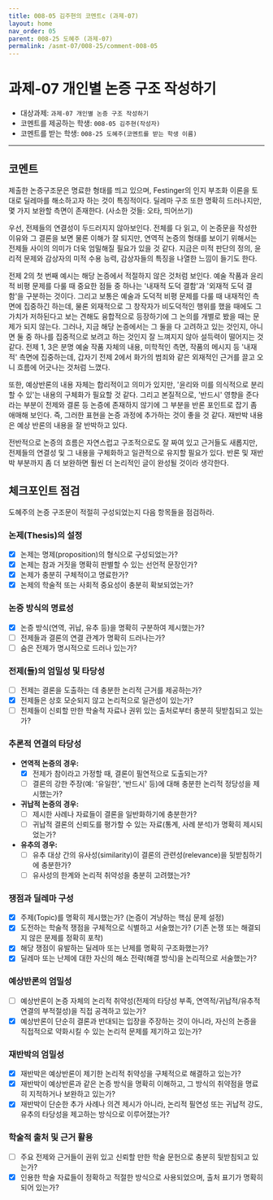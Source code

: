 ```yaml
---
title: 008-05 김주현의 코멘트c (과제-07) 
layout: home
nav_order: 05
parent: 008-25 도혜주 (과제-07)
permalink: /asmt-07/008-25/comment-008-05
---
```


# 과제-07 개인별 논증 구조 작성하기

- 대상과제: `과제-07 개인별 논증 구조 작성하기`
- 코멘트를 제공하는 학생: `008-05 김주현(작성자)` 
- 코멘트를 받는 학생: `008-25 도혜주(코멘트를 받는 학생 이름)` 

---

## 코멘트

제출한 논증구조문은 명료한 형태를 띄고 있으며, Festinger의 인지 부조화 이론을 토대로 딜레마를 해소하고자 하는 것이 특징적이다. 딜레마 구조 또한 명확히 드러나지만, 몇 가지 보완할 측면이 존재한다. 
(사소한 것들: 오타, 띄어쓰기)

우선, 전제들의 연결성이 두드러지지 않아보인다. 전체를 다 읽고, 이 논증문을 작성한 이유와 그 결론을 보면 물론 이해가 잘 되지만, 연역적 논증의 형태를 보이기 위해서는 전제들 사이의 의미가 더욱 엄밀해질 필요가 있을 것 같다. 지금은 미적 판단의 정의, 윤리적 문제와 감상자의 미적 수용 능력, 감상자들의 특징을 나열한 느낌이 들기도 한다. 

전제 2의 첫 번째 예시는 해당 논증에서 적절하지 않은 것처럼 보인다. 예술 작품과 윤리적 비평 문제를 다룰 때 중요한 점들 중 하나는 '내재적 도덕 결함'과 '외재적 도덕 결함'을 구분하는 것이다. 그리고 보통은 예술과 도덕적 비평 문제를 다룰 때 내재적인 측면에 집중하긴 하는데, 물론 외재적으로 그 창작자가 비도덕적인 행위를 했을 때에도 그 가치가 저하된다고 보는 견해도 융합적으로 등장하기에 그 논의를 개별로 봤을 때는 문제가 되지 않는다. 그러나, 지금 해당 논증에서는 그 둘을 다 고려하고 있는 것인지, 아니면 둘 중 하나를 집중적으로 보려고 하는 것인지 잘 느껴지지 않아 설득력이 떨어지는 것 같다. 전제 1, 3은 분명 예술 작품 자체의 내용, 미학적인 측면, 작품의 메시지 등 '내재적' 측면에 집중하는데, 갑자기 전제 2에서 화가의 범죄와 같은 외재적인 근거를 끌고 오니 흐름에 어긋나는 것처럼 느꼈다. 

또한, 예상반론의 내용 자체는 합리적이고 의미가 있지만, '윤리와 미를 의식적으로 분리할 수 있'는 내용의 구체화가 필요할 것 같다. 그리고 본질적으로, '반드시' 영향을 준다라는 부분이 전제와 결론 등 논증에 존재하지 않기에 그 부분을 반론 포인트로 잡기 좀 애매해 보인다. 즉, 그러한 표현을 논증 과정에 추가하는 것이 좋을 것 같다. 재반박 내용은 예상 반론의 내용을 잘 반박하고 있다. 

전반적으로 논증의 흐름은 자연스럽고 구조적으로도 잘 짜여 있고 근거들도 새롭지만, 전제들의 연결성 및 그 내용을 구체화하고 일관적으로 유지할 필요가 있다. 반론 및 재반박 부분까지 좀 더 보완하면 훨씬 더 논리적인 글이 완성될 것이라 생각한다. 


## 체크포인트 점검

도혜주의 논증 구조문이 적절히 구성되었는지 다음 항목들을 점검하라.

### **논제(Thesis)의 설정**
- [x] 논제는 명제(proposition)의 형식으로 구성되었는가?
- [x] 논제는 참과 거짓을 명확히 판별할 수 있는 선언적 문장인가?
- [x] 논제가 충분히 구체적이고 명료한가?
- [x] 논제의 학술적 또는 사회적 중요성이 충분히 확보되었는가?

### **논증 방식의 명료성**
- [x] 논증 방식(연역, 귀납, 유추 등)을 명확히 구분하여 제시했는가?
- [ ] 전제들과 결론의 연결 관계가 명확히 드러나는가?
- [ ] 숨은 전제가 명시적으로 드러나 있는가?

### **전제(들)의 엄밀성 및 타당성**
- [ ] 전제는 결론을 도출하는 데 충분한 논리적 근거를 제공하는가?
- [x] 전제들은 상호 모순되지 않고 논리적으로 일관성이 있는가?
- [ ] 전제들이 신뢰할 만한 학술적 자료나 권위 있는 출처로부터 충분히 뒷받침되고 있는가?

### **추론적 연결의 타당성**
- **연역적 논증의 경우:**
  - [x] 전제가 참이라고 가정할 때, 결론이 필연적으로 도출되는가?
  - [ ] 결론의 강한 주장(예: '유일한', '반드시' 등)에 대해 충분한 논리적 정당성을 제시했는가?

- **귀납적 논증의 경우:**
  - [ ] 제시한 사례나 자료들이 결론을 일반화하기에 충분한가?
  - [ ] 귀납적 결론의 신뢰도를 평가할 수 있는 자료(통계, 사례 분석)가 명확히 제시되었는가?

- **유추의 경우:**
  - [ ] 유추 대상 간의 유사성(similarity)이 결론의 관련성(relevance)을 뒷받침하기에 충분한가?
  - [ ] 유사성의 한계와 논리적 취약성을 충분히 고려했는가?

### **쟁점과 딜레마 구성**
- [x] 주제(Topic)를 명확히 제시했는가? (논증이 겨냥하는 핵심 문제 설정)
- [x] 도전하는 학술적 쟁점을 구체적으로 식별하고 서술했는가? (기존 논쟁 또는 해결되지 않은 문제를 정확히 포착)
- [x] 해당 쟁점이 유발하는 딜레마 또는 난제를 명확히 구조화했는가?
- [x] 딜레마 또는 난제에 대한 자신의 해소 전략(해결 방식)을 논리적으로 서술했는가?

### **예상반론의 엄밀성**
- [ ] 예상반론이 논증 자체의 논리적 취약성(전제의 타당성 부족, 연역적/귀납적/유추적 연결의 부적절성)을 직접 공격하고 있는가?
- [x] 예상반론이 단순히 결론과 반대되는 입장을 주장하는 것이 아니라, 자신의 논증을 직접적으로 약화시킬 수 있는 논리적 문제를 제기하고 있는가?

### **재반박의 엄밀성**
- [x] 재반박은 예상반론이 제기한 논리적 취약성을 구체적으로 해결하고 있는가?
- [x] 재반박이 예상반론과 같은 논증 방식을 명확히 이해하고, 그 방식의 취약점을 명료히 지적하거나 보완하고 있는가?
- [x] 재반박이 단순한 추가 사례나 의견 제시가 아니라, 논리적 필연성 또는 귀납적 강도, 유추의 타당성을 제고하는 방식으로 이루어졌는가?

### **학술적 출처 및 근거 활용**
- [ ] 주요 전제와 근거들이 권위 있고 신뢰할 만한 학술 문헌으로 충분히 뒷받침되고 있는가?
- [x] 인용한 학술 자료들이 정확하고 적절한 방식으로 사용되었으며, 출처 표기가 명확히 되어 있는가?
